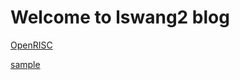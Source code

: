 Welcome to lswang2 blog
=======================

[OpenRISC](wiki/openrisc.md)

[sample](wiki/sample.md)

